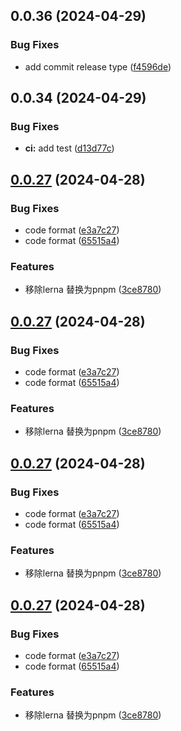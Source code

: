 ## 0.0.36 (2024-04-29)


### Bug Fixes

* add commit release type ([f4596de](https://github.com/gxr404/article-pull/commit/f4596de7bc4f5a9e73cabc909a3c3b8ec432c58c))



## 0.0.34 (2024-04-29)


### Bug Fixes

* **ci:** add test ([d13d77c](https://github.com/gxr404/article-pull/commit/d13d77c98de31b905640288966671daa1756164a))



## [0.0.27](https://github.com/gxr404/article-pull/compare/v0.0.26...v0.0.27) (2024-04-28)


### Bug Fixes

* code format ([e3a7c27](https://github.com/gxr404/article-pull/commit/e3a7c271feece46eba9989a00267805edfacbe46))
* code format ([65515a4](https://github.com/gxr404/article-pull/commit/65515a4d1239a7e93346f3a9f189ee7a525d71f5))


### Features

* 移除lerna 替换为pnpm ([3ce8780](https://github.com/gxr404/article-pull/commit/3ce8780a7d1933fddb885937d488e3e57bb5a30e))



## [0.0.27](https://github.com/gxr404/article-pull/compare/v0.0.26...v0.0.27) (2024-04-28)


### Bug Fixes

* code format ([e3a7c27](https://github.com/gxr404/article-pull/commit/e3a7c271feece46eba9989a00267805edfacbe46))
* code format ([65515a4](https://github.com/gxr404/article-pull/commit/65515a4d1239a7e93346f3a9f189ee7a525d71f5))


### Features

* 移除lerna 替换为pnpm ([3ce8780](https://github.com/gxr404/article-pull/commit/3ce8780a7d1933fddb885937d488e3e57bb5a30e))



## [0.0.27](https://github.com/gxr404/article-pull/compare/v0.0.26...v0.0.27) (2024-04-28)


### Bug Fixes

* code format ([e3a7c27](https://github.com/gxr404/article-pull/commit/e3a7c271feece46eba9989a00267805edfacbe46))
* code format ([65515a4](https://github.com/gxr404/article-pull/commit/65515a4d1239a7e93346f3a9f189ee7a525d71f5))


### Features

* 移除lerna 替换为pnpm ([3ce8780](https://github.com/gxr404/article-pull/commit/3ce8780a7d1933fddb885937d488e3e57bb5a30e))



## [0.0.27](https://github.com/gxr404/article-pull/compare/v0.0.26...v0.0.27) (2024-04-28)


### Bug Fixes

* code format ([e3a7c27](https://github.com/gxr404/article-pull/commit/e3a7c271feece46eba9989a00267805edfacbe46))
* code format ([65515a4](https://github.com/gxr404/article-pull/commit/65515a4d1239a7e93346f3a9f189ee7a525d71f5))


### Features

* 移除lerna 替换为pnpm ([3ce8780](https://github.com/gxr404/article-pull/commit/3ce8780a7d1933fddb885937d488e3e57bb5a30e))



